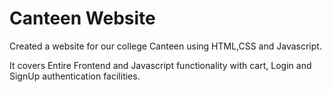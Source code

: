 # Canteen Website

Created a website for our college Canteen using HTML,CSS and Javascript.

It covers Entire Frontend and Javascript functionality with cart, Login and SignUp authentication facilities.
